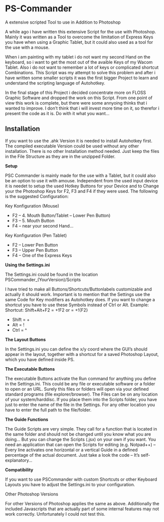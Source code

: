 # PS-Commander

A extensive scripted Tool to use in Addition to Photoshop

A while ago i have written this extensive Script for the use with Photoshop. Mainly it was written as a Tool to overcome the limitation of Express Keys you have when using a Graphic Tablet, but it could also used as a tool for the use with a mouse.

When i am painting with my tablet i do not want my second Hand on the keyboard, so i want to get the most out of the avaible Keys of my Wacom Tablet. Also i do not want to remember a lot of keys or complicated shortcut Combinations. This Script was my attempt to solve this problem and after i have written some smaller scripts it was the first bigger Project to learn and understand the scripting language of Autohotkey.

In the final stage of this Project i decided concentrate more on FLOSS Graphic Software and dropped the work on this Script. From one point of view this work is complete, but there were some annyoing thinks that i wanted to improve. I don’t think that i will invest more time on it, so therefor i present the code as it is. Do with it what you want…

## Installation
 
If you want to use the .ahk Version it is needed to install Autohotkey first. The compiled executable Version could be used without any other installation. There is no other Installation method needed. Just keep the files in the File Structure as they are in the unzipped Folder.
 

**Setup**

 
PSC Commander is mainly made for the use with a Tablet, but it could also be an option to use it with amouse. Independent from the used input device it is needet to setup the used Hotkey Buttons for your Device and to Change your the Photoshop Keys for F2, F3 and F4 if they were used. The following is the suggested Configuration:

Key Konfiguration (Mouse)

- F2 – 4. Mouth Button/Tablet – Lower Pen Button)
- F3 – 5. Mouth Button
- F4 – near your second Hand…

Key Konfiguration (Pen Tablet)

- F2 – Lower Pen Button
- F3 – Upper Pen Button
- F4 – One of the Express Keys
 

**Using the Settings.ini**

The Settings.ini could be found in the location PSCommander_(YourVersion)/Scripts

I have tried to make all Buttons/Shortcuts/Buttonlabels customizable and actually it should work. Important is to mention that the Settings use the same Code for Key modifiers as Autohotkey does. If you want to change a shortcut you have to use these Symbols instead of Ctrl or Alt. Example: Shortcut: Shift+Alt+F2 = +!F2 or = +!{F2}

- Shift = +
- Alt = !
- Ctrl = ^
 

**The Layout Buttons**

In the Settings.ini you can define the x/y coord where the GUI’s should appear in the layout, together with a shortcut for a saved Photoshop Layout, which you have defined inside PS.
 

**The Executable Buttons**

The executable Buttons activate the Run command for anything you define in the Settings.ini. This could be any file or executable software or a folder to open or an URL. Surely this files or folders will open via your defined standard programs (file explorer/browser). The Files can be on any location of your system/harddisc. If you place them into the Scripts folder, you have just to enter the name of the file in the Settings. For any other location you have to enter the full path to the file/folder.

 

**The Guide Functions**

The Guide Scripts are very simple. They call for a function that is located in the same folder and should not be changed until you know what you are doing… But you can change the Scripts (.jsx) on your own if you want. You need an application that can open the Scripts for editing (e.g. Notpad++) – Every line activates one horizontal or a vertical Guide in a defined percentage of the actual document. Just take a look the code – It’s self-explanatory…


**Compatibility**

If you want to use PSCommander with custom Shortcuts or other Keyboard Layouts you have to adjust the Settings.ini to your configuration.

Other Photoshop Versions

For other Versions of Photoshop applies the same as above. Additionally the included Javascripts that are actually part of some internal features may not work correctly. Unfortunately I could not test this.
